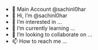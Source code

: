 - 👋 Main Account @sachinl0har
- 👋 Hi, I’m @sachinl0har
- 👀 I’m interested in ...
- 🌱 I’m currently learning ...
- 💞️ I’m looking to collaborate on ...
- 📫 How to reach me ...

<!---
sachinlohardrdo/sachinlohardrdo is a ✨ special ✨ repository because its `README.md` (this file) appears on your GitHub profile.
You can click the Preview link to take a look at your changes.
--->
